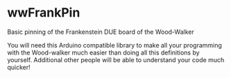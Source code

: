 # wwFrankPin
Basic pinning of the Frankenstein DUE board of the Wood-Walker

You will need this Arduino compatible library to make all your programming with the Wood-walker much easier than doing all this definitions by yourself. Additional other people will be able to understand your code much quicker!
